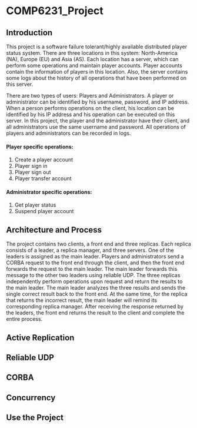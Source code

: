 # COMP6231_Project

## Introduction

This project is a software failure tolerant/highly available distributed player status system. There are three locations in this system: North-America (NA), Europe (EU) and Asia (AS). Each location has a server, which can perform some operations and maintain player accounts. Player accounts contain the information of players in this location. Also, the server contains some logs about the history of all operations that have been performed on this server.

There are two types of users: Players and Administrators. A player or administrator can be identified by his username, password, and IP address. When a person performs operations on the client, his location can be identified by his IP address and his operation can be executed on this server. In this project, the player and the administrator have their client, and all administrators use the same username and password. All operations of players and administrators can be recorded in logs.

#### Player specific operations:
1. Create a player account
2. Player sign in
3. Player sign out
4. Player transfer account
#### Administrator specific operations:
1. Get player status
2. Suspend player account

## Architecture and Process
The project contains two clients, a front end and three replicas. Each replica consists of a leader, a replica manager, and three servers. One of the leaders is assigned as the main leader. Players and administrators send a CORBA request to the front end through the client, and then the front end forwards the request to the main leader. The main leader forwards this message to the other two leaders using reliable UDP. The three replicas independently perform operations upon request and return the results to the main leader. The main leader analyzes the three results and sends the single correct result back to the front end. At the same time, for the replica that returns the incorrect result, the main leader will remind its corresponding replica manager. After receiving the response returned by the leaders, the front end returns the result to the client and complete the entire process.

## Active Replication
## Reliable UDP
## CORBA
## Concurrency
## Use the Project

